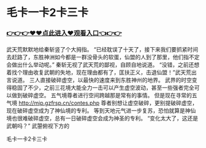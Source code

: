 # 毛卡一卡2卡三卡

### <a href="https://github.com/baofx/laka/issues/1">👉👉👉♥♥点此进入♥观看入口👈👉👉</a>
武天荒默默地给秦斩竖了个大拇指。
    “已经耽误了十天了，接下来我们要抓紧时间去赶路了，东胜神洲如今都是一群没骨头的软蛋，仙盟的人到了那里，他们指不定会做出什么举动呢。”
    秦斩无视了武天荒的鄙视，自顾自地说道。
    “没错，之前还想着找个理由收复武朝的失地，现在理由都有了，匡扶正义，击退仙盟！”武天荒出言说道。
    三人直接破碎虚空，以最快的速度来到东胜神州的地界。
    武界的时空变得稳固了不少，之前三花境大能全力一击可以产生虚空波动，甚至一些强者完全可以做到破碎虚空。
    五气境尊者进行空间跨越那是常有的事情。
    但是现在寻常的五气境
    http://mip.gzfrsp.cn/contes.php
    尊者别想让虚空破碎，更别提破碎虚空，现在破碎虚空成为了神仙境的专利。
    等到天地元气进一步复苏，恐怕就算是神仙境也很难破碎虚空，总有一日破碎虚空会成为神圣的专利。
    “变化太大了，这还是武朝吗？”
    武曌俯视下方的

毛卡一卡2卡三卡
